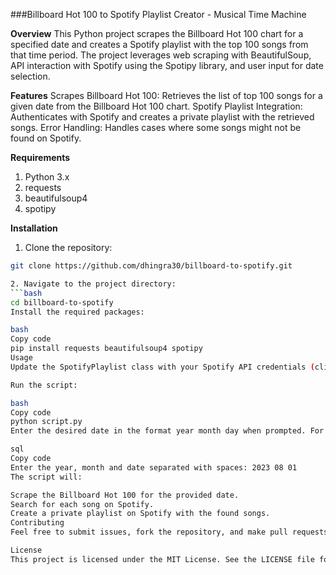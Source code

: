 ###Billboard Hot 100 to Spotify Playlist Creator -  Musical Time Machine

**Overview**
This Python project scrapes the Billboard Hot 100 chart for a specified date and creates a Spotify playlist with the top 100 songs from that time period. The project leverages web scraping with BeautifulSoup, API interaction with Spotify using the Spotipy library, and user input for date selection.

**Features**
Scrapes Billboard Hot 100: Retrieves the list of top 100 songs for a given date from the Billboard Hot 100 chart.
Spotify Playlist Integration: Authenticates with Spotify and creates a private playlist with the retrieved songs.
Error Handling: Handles cases where some songs might not be found on Spotify.

**Requirements**
1. Python 3.x
2. requests
3. beautifulsoup4
4. spotipy

**Installation**
1. Clone the repository:   
```bash
git clone https://github.com/dhingra30/billboard-to-spotify.git

2. Navigate to the project directory:
```bash
cd billboard-to-spotify
Install the required packages:

bash
Copy code
pip install requests beautifulsoup4 spotipy
Usage
Update the SpotifyPlaylist class with your Spotify API credentials (client ID and client secret).

Run the script:

bash
Copy code
python script.py
Enter the desired date in the format year month day when prompted. For example:

sql
Copy code
Enter the year, month and date separated with spaces: 2023 08 01
The script will:

Scrape the Billboard Hot 100 for the provided date.
Search for each song on Spotify.
Create a private playlist on Spotify with the found songs.
Contributing
Feel free to submit issues, fork the repository, and make pull requests. Contributions to improve the functionality or fix bugs are welcome!

License
This project is licensed under the MIT License. See the LICENSE file for details.

